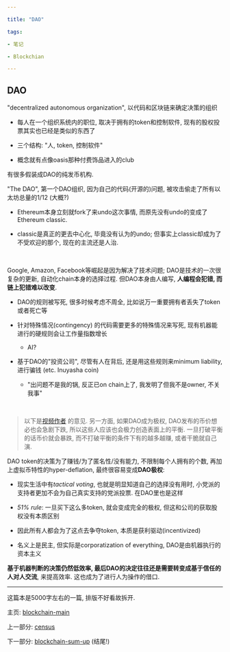 ```yaml
---

title: "DAO"

tags:

- 笔记

- Blockchian

---
```




## DAO



"decentralized autonomous organization", 以代码和区块链来确定决策的组织



- 每人在一个组织系统内的职位, 取决于拥有的token和控制软件, 现有的股权投票其实也已经是类似的东西了



- 三个结构: "人, token, 控制软件"



- 概念就有点像oasis那种付费饰品进入的club



  



有很多假装成DAO的纯发币机构.







"The DAO", 第一个DAO组织, 因为自己的代码(开源的)问题, 被攻击偷走了所有以太坊总量的1/12 (大概?)

- Ethereum本身立刻就fork了来undo这次事情, 而原先没有undo的变成了Ethereum classic.

- classic是真正的更去中心化, 毕竟没有认为的undo; 但事实上classic却成为了不受欢迎的那个, 现在的主流还是人治.



<br>



Google, Amazon, Facebook等崛起是因为解决了技术问题; DAO是技术的一次很复杂的更新, 自动化chain本身的选择过程. 但DAO本身由人编写, **人编程会犯错, 而链上犯错难以改变**.

- DAO的规则被写死, 很多时候考虑不周全, 比如说万一重要拥有者丢失了token或者死亡等

- 针对特殊情况(contingency) 的代码需要更多的特殊情况来写死, 现有机器能进行的硬规则会让工作量指数增长

  - AI?

- 基于DAO的"投资公司", 尽管有人在背后, 还是用这些规则来minimum liability, 进行骗钱 (etc. Inuyasha coin)

  - "出问题不是我的锅, 反正已on chain上了, 我发明了但我不是owner, 不关我事"



<br>

> 以下是[视频作者](https://youtu.be/YQ_xWvX1n9g) 的意见. 另一方面, 如果DAO成为极权, DAO发布的币价想必也会急剧下跌, 所以这些人应该也会极力创造表面上的平衡. 一旦打破平衡的话币价就会暴跌, 而不打破平衡的条件下有的越多越赚, 或者干脆就自己演. 



DAO token的决策为了赚钱/为了匿名性/没有能力, 不限制每个人拥有的个数, 再加上虚拟币特性的hyper-deflation, 最终很容易变成**DAO极权**:



  - 现实生活中有*tactical voting*, 也就是明显知道自己的选择没有用时, 小党派的支持者更加不会为自己真实支持的党派投票. 在DAO里也是这样

  - *51% rule*: 一旦买下这么多token, 就会变成完全的极权, 但这和公司的获取股权没有本质区别

  - 因此所有人都会为了这点去争夺token, 本质是获利驱动(incentivized)

- 名义上是民主, 但实际是corporatization of everything, DAO是由机器执行的资本主义







**基于机器判断的决策仍然低效率, 最后DAO的决定往往还是需要转变成基于信任的人对人交流**, 来提高效率. 这也成为了进行人为操作的借口.





---



这篇本是5000字左右的一篇, 排版不好看故拆开.



主页: [blockchain-main](notes/nft/blockchain-main.md)



上一部分: [census](notes/nft/census.md)



下一部分: [blockchain-sum-up](notes/nft/blockchain-sum-up.md) (结尾!)
